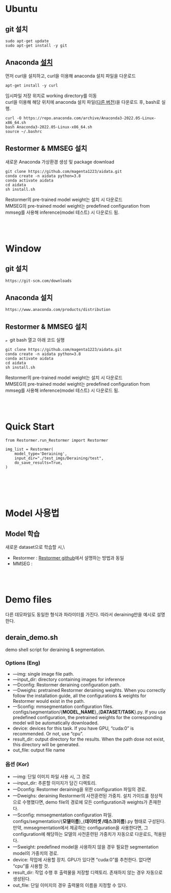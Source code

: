 # Ubuntu
## git 설치

	sudo apt-get update
	sudo apt-get install -y git


## Anaconda [설치](https://phoenixnap.com/kb/how-to-install-anaconda-ubuntu-18-04-or-20-04)

먼저 curl을 설치하고, curl을 이용해 anaconda 설치 파일을 다운로드

    apt-get install -y curl

임시파일 저장 위치로 working directory를 이동\
curl을 이용해 해당 위치에 anaconda 설치 파일([다른 버전](https://repo.anaconda.com/archive/))을 다운로드 후, bash로 실행.

    curl -O https://repo.anaconda.com/archive/Anaconda3-2022.05-Linux-x86_64.sh
    bash Anaconda3-2022.05-Linux-x86_64.sh
    source ~/.bashrc


## Restormer & MMSEG 설치
새로운 Anaconda 가상환경 생성 및 package download

    git clone https://github.com/magenta1223/aidata.git
    conda create -n aidata python=3.8
    conda activate aidata
    cd aidata
    sh install.sh

Restormer의 pre-trained model weight는 설치 시 다운로드\
MMSEG의 pre-trained model weight는 predefined configuration from mmseg를 사용해 inference(model 테스트) 시 다운로드 됨. 

<br/><br/>

# Window
## git 설치

    https://git-scm.com/downloads


## Anaconda 설치
    
    https://www.anaconda.com/products/distribution


## Restormer & MMSEG 설치
<img alt="show git-bash logo" src="https://cdn.worldvectorlogo.com/logos/git-bash.svg" width="10"> git bash 열고 아래 코드 실행

    git clone https://github.com/magenta1223/aidata.git
    conda create -n aidata python=3.8
    conda activate aidata
    cd aidata
    sh install.sh

Restormer의 pre-trained model weight는 설치 시 다운로드\
MMSEG의 pre-trained model weight는 predefined configuration from mmseg를 사용해 inference(model 테스트) 시 다운로드 됨.

<br/><br/>

# Quick Start

```
from Restormer.run_Restormer import Restormer

img_list = Restormer(
    model_type='Deraining',
    input_dir="./test_imgs/Deraining/test",
    do_save_results=True,
)



```



<br/><br/>

# Model 사용법
## Model 학습
새로운 dataset으로 학습할 시,\
- Restormer : [Restormer github](https://github.com/swz30/Restormer)에서 설명하는 
방법과 동일 
- MMSEG : 


<br/><br/>
# Demo files

다른 데모파일도 동일한 형식과 파라미터를 가진다. 따라서 deraining만을 예시로 설명한다. 

## derain_demo.sh

demo shell script for deraining & segmentation.

### Options (Eng)

- —img: single image file path.
- —input_dir: directory containing images for inference
- —Dconfig: Restormer deraining configuration path.
- —Dweighs: pretrained Restormer deraining weights. When you correctly follow the installation guide, all the configurations & weights for Restormer would exist in the path.
- —Sconfig: mmsegmentation configuration files. configs/segmentation/{**MODEL_NAME**}_{**DATASET/TASK**}.py. If you use predefined configuration, the pretrained weights for the corresponding model will be automatically downloaded.
- device: devices for this task. If you have GPU, “cuda:0” is recommended. Or not, use “cpu”.
- result_dir: output directory for the results. When the path dose not exist, this directory will be generated.
- out_file: output file name

### 옵션 (Kor)

- —img: 단일 이미지 파일 사용 시, 그 경로
- —input_dir: 추론할 이미지가 담긴 디렉토리.
- —Dconfig: Restormer deraining을 위한 configuration 파일의 경로.
- —Dweighs: deraining Restormer의 사전훈련된 가중치. 설치 가이드를 정상적으로 수행했다면, demo file의 경로에 모든 configuration과 weights가 존재한다.
- —Sconfig: mmsegmentation configuration 파일. configs/segmentation/{**모델이름**}_{**데이터셋 /태스크이름**}.py 형태로 구성된다. 만약, mmsegmentation에서 제공하는 configuration을 사용한다면, 그 configuration에 해당하는 모델의 사전훈련된 가중치가 자동으로 다운로드, 적용된다.
- —Sweight: predefined model을 사용하지 않을 경우 필요한 segmentation model의 가중치의 경로.
- device: 작업에 사용할 장치. GPU가 있다면 “cuda:0”를 추천한다. 없다면 “cpu”를 사용할 것.
- result_dir: 작업 수행 후 출력물을 저장할 디렉토리. 존재하지 않는 경우 자동으로 생성된다.
- out_file: 단일 이미지의 경우 출력물의 이름을 지정할 수 있다.
